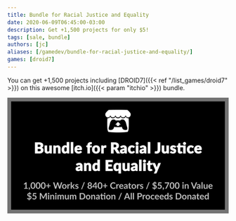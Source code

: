 ```yaml
---
title: Bundle for Racial Justice and Equality
date: 2020-06-09T06:45:00-03:00
description: Get +1,500 projects for only $5!
tags: [sale, bundle]
authors: [jc]
aliases: [/gamedev/bundle-for-racial-justice-and-equality/]
games: [droid7]
---
```


You can get +1,500 projects including [DROID7]({{< ref "/list_games/droid7" >}}) on this awesome [itch.io]({{< param "itchio" >}}) bundle.

[![Bundle](bundle.png)](https://itch.io/b/520/bundle-for-racial-justice-and-equality)
